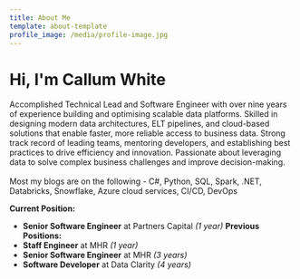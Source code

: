 ```yaml
---
title: About Me
template: about-template
profile_image: /media/profile-image.jpg
---
```


# Hi, I'm Callum White

Accomplished Technical Lead and Software Engineer with over nine years of experience building and optimising scalable data platforms. Skilled in designing modern data architectures, ELT pipelines, and cloud-based solutions that enable faster, more reliable access to business data. Strong track record of leading teams, mentoring developers, and establishing best practices to drive efficiency and innovation. Passionate about leveraging data to solve complex business challenges and improve decision-making.
<br />
<br />
Most my blogs are on the following -
C#, Python, SQL, Spark, .NET, Databricks, Snowflake, Azure cloud services, CI/CD, DevOps

**Current Position:**
- **Senior Software Engineer** at Partners Capital _(1 year)_
**Previous Positions:**
- **Staff Engineer** at MHR _(1 year)_
- **Senior Software Engineer** at MHR _(3 years)_
- **Software Developer** at Data Clarity _(4 years)_

